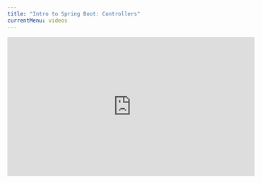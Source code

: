 ```yaml
---
title: "Intro to Spring Boot: Controllers"
currentMenu: videos
---
```


<div class="youtube-wrapper"><iframe width="560" height="315" src="https://www.youtube.com/embed/5kkW_Sx1zHA" frameborder="0" allowfullscreen></iframe></div>
